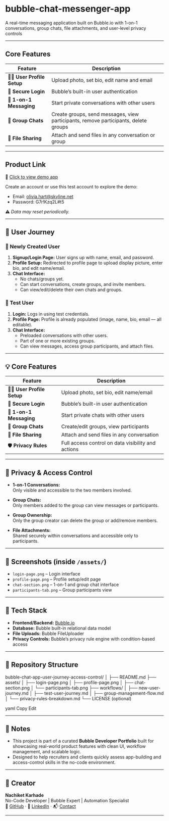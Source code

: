 # bubble-chat-messenger-app
A real-time messaging application built on Bubble.io with 1-on-1 conversations, group chats, file attachments, and user-level privacy controls

---

## Core Features

| Feature                     | Description |
|-----------------------------|-------------|
| 🧑‍💻 **User Profile Setup**   | Upload photo, set bio, edit name and email |
| 🔐 **Secure Login**         | Bubble’s built-in user authentication |
| 💬 **1-on-1 Messaging**     | Start private conversations with other users |
| 👥 **Group Chats**          | Create groups, send messages, view participants, remove participants, delete groups |
| 📎 **File Sharing**         | Attach and send files in any conversation or group |

---

## Product Link

🔗 [Click to view demo app](https://relayhub.bubbleapps.io/version-test/signup_login?debug_mode=true&View=Signup)

Create an account or use this test account to explore the demo:

- Email: olivia.hart@skyline.net
- Password: G7r!Kzq2L#t5

⚠️ *Data may reset periodically.*

---

## 🧭 User Journey

### 🔹 Newly Created User

1. **Signup/Login Page:** User signs up with name, email, and password.
2. **Profile Setup:** Redirected to profile page to upload display picture, enter bio, and edit name/email.
3. **Chat Interface:**
   - No chats/groups yet.
   - Can start conversations, create groups, and invite members.
   - Can view/edit/delete their own chats and groups.

### 🔹 Test User

1. **Login:** Logs in using test credentials.
2. **Profile Page:** Profile is already populated (image, name, bio, email — all editable).
3. **Chat Interface:**
   - Preloaded conversations with other users.
   - Part of one or more existing groups.
   - Can view messages, access group participants, and attach files.

---

## 💡 Core Features

| Feature                     | Description |
|-----------------------------|-------------|
| 🧑‍💻 **User Profile Setup**   | Upload photo, set bio, edit name/email |
| 🔐 **Secure Login**         | Bubble’s built-in user authentication |
| 💬 **1-on-1 Messaging**     | Start private chats with other users |
| 👥 **Group Chats**          | Create/edit groups, view participants |
| 📎 **File Sharing**         | Attach and send files in any conversation |
| 🛡️ **Privacy Rules**        | Full access control on data visibility and actions |

---

## 🔐 Privacy & Access Control

- **1-on-1 Conversations:**  
  Only visible and accessible to the two members involved.

- **Group Chats:**  
  Only members added to the group can view messages or participants.

- **Group Ownership:**  
  Only the group creator can delete the group or add/remove members.

- **File Attachments:**  
  Shared securely within conversations and accessible only to participants.

---

## 📸 Screenshots (inside `/assets/`)

- `login-page.png` – Login interface  
- `profile-page.png` – Profile setup/edit page  
- `chat-section.png` – 1-on-1 and group chat interface  
- `participants-tab.png` – Group participants view  

---

## 🧰 Tech Stack

- **Frontend/Backend:** [Bubble.io](https://bubble.io)
- **Database:** Bubble built-in relational data model
- **File Uploads:** Bubble FileUploader
- **Privacy Controls:** Bubble’s privacy rule engine with condition-based access

---

## 📂 Repository Structure

bubble-chat-app-user-journey-access-control/
│
├── README.md
├── assets/
│ ├── login-page.png
│ ├── profile-page.png
│ ├── chat-section.png
│ └── participants-tab.png
├── workflows/
│ ├── new-user-journey.md
│ ├── test-user-journey.md
│ ├── group-management-flow.md
│ └── privacy-rules-breakdown.md
└── LICENSE (optional)

yaml
Copy
Edit

---

## 📌 Notes

- This project is part of a curated **Bubble Developer Portfolio** built for showcasing real-world product features with clean UI, workflow management, and scalable logic.
- Designed to help recruiters and clients quickly assess app-building and access-control skills in the no-code environment.

---

## 🧠 Creator

**Nachiket Karhade**  
No-Code Developer | Bubble Expert | Automation Specialist  
🔗 [GitHub](https://github.com/NachiketK43) · 💼 [LinkedIn](https://linkedin.com/in/nachiket-karhade) · 📬 [Contact](mailto:your-email@example.com)

---

